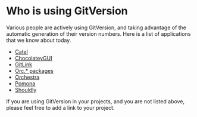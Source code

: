 # Who is using GitVersion
Various people are actively using GitVersion, and taking advantage of the automatic generation of their version numbers.  Here is a list of applications that we know about today.

 * [Catel](https://github.com/catel/catel)
 * [ChocolateyGUI](https://github.com/chocolatey/ChocolateyGUI)
 * [GitLink](https://github.com/GitTools/GitLink)
 * [Orc.* packages](https://github.com/wildgums?query=orc)
 * [Orchestra](https://github.com/wildgums/orchestra)
 * [Pomona](http://pomona.io/)
 * [Shouldly](https://github.com/shouldly/shouldly)

If you are using GitVersion in your projects, and you are not listed above, please feel free to add a link to your project.
